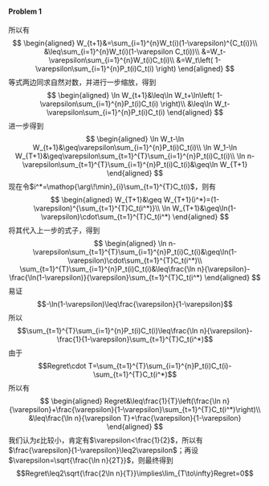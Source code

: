#### Problem 1
所以有
$$
\begin{aligned}
W_{t+1}&=\sum_{i=1}^{n}W_t(i)(1-\varepsilon)^{C_t(i)}\\
&\leq\sum_{i=1}^{n}W_t(i)(1-\varepsilon C_t(i))\\
&=W_t-\varepsilon\sum_{i=1}^{n}W_t(i)C_t(i)\\
&=W_t\left( 1-\varepsilon\sum_{i=1}^{n}P_t(i)C_t(i) \right)
\end{aligned}
$$
等式两边同求自然对数，并进行一步缩放，得到
$$
\begin{aligned}
\ln W_{t+1}&\leq\ln W_t+\ln\left( 1-\varepsilon\sum_{i=1}^{n}P_t(i)C_t(i) \right)\\
&\leq\ln W_t-\varepsilon\sum_{i=1}^{n}P_t(i)C_t(i)
\end{aligned}
$$
进一步得到
$$
\begin{aligned}
\ln W_t-\ln W_{t+1}&\geq\varepsilon\sum_{i=1}^{n}P_t(i)C_t(i)\\
\ln W_1-\ln W_{T+1}&\geq\varepsilon\sum_{t=1}^{T}\sum_{i=1}^{n}P_t(i)C_t(i)\\
\ln n-\varepsilon\sum_{t=1}^{T}\sum_{i=1}^{n}P_t(i)C_t(i)&\geq\ln W_{T+1}
\end{aligned}
$$
现在令$i^*=\mathop{\arg\!\min}_{i}\sum_{t=1}^{T}C_t(i)$，则有
$$
\begin{aligned}
W_{T+1}&\geq W_{T+1}(i^*)=(1-\varepsilon)^{\sum_{t=1}^{T}C_t(i^*)}\\
\ln W_{T+1}&\geq\ln(1-\varepsilon)\cdot\sum_{t=1}^{T}C_t(i^*)
\end{aligned}
$$ 
将其代入上一步的式子，得到
$$
\begin{aligned}
\ln n-\varepsilon\sum_{t=1}^{T}\sum_{i=1}^{n}P_t(i)C_t(i)&\geq\ln(1-\varepsilon)\cdot\sum_{t=1}^{T}C_t(i^*)\\
\sum_{t=1}^{T}\sum_{i=1}^{n}P_t(i)C_t(i)&\leq\frac{\ln n}{\varepsilon}-\frac{\ln(1-\varepsilon)}{\varepsilon}\sum_{t=1}^{T}C_t(i^*)
\end{aligned}
$$
易证
$$-\ln(1-\varepsilon)\leq\frac{\varepsilon}{1-\varepsilon}$$
所以
$$\sum_{t=1}^{T}\sum_{i=1}^{n}P_t(i)C_t(i)\leq\frac{\ln n}{\varepsilon}-\frac{1}{1-\varepsilon}\sum_{t=1}^{T}C_t(i^*)$$
由于
$$Regret\cdot T=\sum_{t=1}^{T}\sum_{i=1}^{n}P_t(i)C_t(i)-\sum_{t=1}^{T}C_t(i^*)$$
所以有
$$
\begin{aligned}
Regret&\leq\frac{1}{T}\left(\frac{\ln n}{\varepsilon}+\frac{\varepsilon}{1-\varepsilon}\sum_{t=1}^{T}C_t(i^*)\right)\\
&\leq\frac{\ln n}{\varepsilon T}+\frac{\varepsilon}{1-\varepsilon}
\end{aligned}
$$
我们认为$\varepsilon$比较小，肯定有$\varepsilon<\frac{1}{2}$，所以有$\frac{\varepsilon}{1-\varepsilon}\leq2\varepsilon$；再设$\varepsilon=\sqrt{\frac{\ln n}{2T}}$，则最终得到
$$Regret\leq2\sqrt{\frac{2\ln n}{T}}\implies\lim_{T\to\infty}Regret=0$$